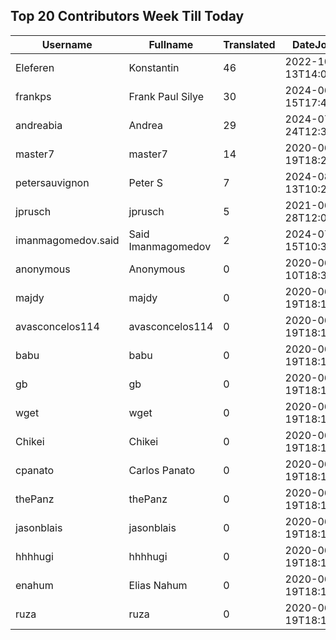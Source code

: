 ## Top 20 Contributors Week Till Today ##
|Username|Fullname|Translated|DateJoined|Language|
|--------|--------|----------|----------|-------|
|Eleferen|Konstantin|46|2022-10-13T14:04:24Z|ru|
|frankps|Frank Paul Silye|30|2024-06-15T17:49:35.|nb_NO|
|andreabia|Andrea|29|2024-07-24T12:31:47.|it|
|master7|master7|14|2020-06-19T18:20:39.|pl|
|petersauvignon|Peter S|7|2024-08-13T10:23:34.|cs|
|jprusch|jprusch|5|2021-06-28T12:00:18.|de|
|imanmagomedov.said|Said Imanmagomedov|2|2024-07-15T10:32:56.||
|anonymous|Anonymous|0|2020-06-10T18:34:14.||
|majdy|majdy|0|2020-06-19T18:18:21.||
|avasconcelos114|avasconcelos114|0|2020-06-19T18:18:27Z||
|babu|babu|0|2020-06-19T18:18:37.||
|gb|gb|0|2020-06-19T18:18:43.||
|wget|wget|0|2020-06-19T18:18:50Z|ro|
|Chikei|Chikei|0|2020-06-19T18:18:51Z|zh_Hant|
|cpanato|Carlos Panato|0|2020-06-19T18:18:53Z||
|thePanz|thePanz|0|2020-06-19T18:18:53Z||
|jasonblais|jasonblais|0|2020-06-19T18:18:54Z||
|hhhhugi|hhhhugi|0|2020-06-19T18:18:56.||
|enahum|Elias  Nahum|0|2020-06-19T18:18:56Z|es|
|ruza|ruza|0|2020-06-19T18:18:57.||
